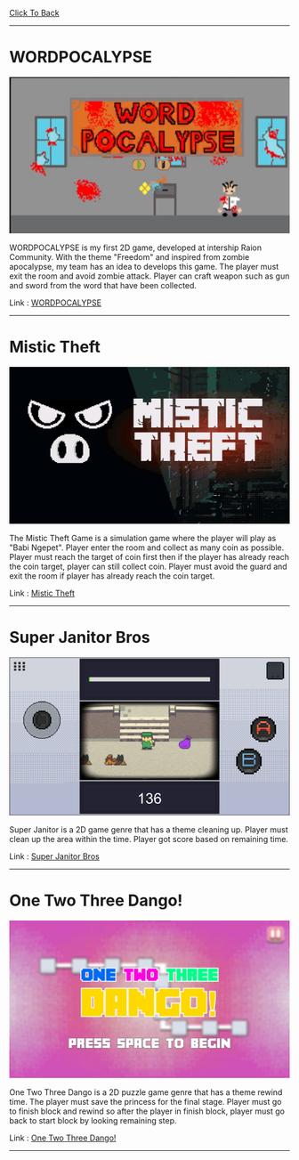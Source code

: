 [Click To Back](../)


***

# WORDPOCALYPSE

![Image](/images/game/word-pocalypse.jpg)

WORDPOCALYPSE is my first 2D game, developed at intership Raion Community.
With the theme "Freedom" and inspired from zombie apocalypse, my team has an idea to develops this game.
The player must exit the room and avoid zombie attack. Player can craft weapon such as gun and sword from the word that have been collected.

Link : [WORDPOCALYPSE](https://github.com/IvanLianto/Magang2DBaru)

***

# Mistic Theft

![Image](/images/game/mistic-theft.gif)

The Mistic Theft Game is a simulation game where the player will play as "Babi Ngepet". Player enter the room and collect as many coin as possible.
Player must reach the target of coin first then if the player has already reach the coin target, player can still collect coin.
Player must avoid the guard and exit the room if player has already reach the coin target.

Link : [Mistic Theft](https://bintangfr.itch.io/mistic-theft)

***

# Super Janitor Bros

![Image](/images/game/super-janitor.png)

Super Janitor is a 2D game genre that has a theme cleaning up. Player must clean up the area within the time.
Player got score based on remaining time.

Link : [Super Janitor Bros](https://bintangfr.itch.io/super-janitor-bros)

***

# One Two Three Dango!

![Image](/images/game/one-two-three.jpg)

One Two Three Dango is a 2D puzzle game genre that has a theme rewind time. The player must save the princess for the final stage.
Player must go to finish block and rewind so after the player in finish block, player must go back to start block by looking remaining step.

Link : [One Two Three Dango!](https://bintangfr.itch.io/one-two-three-dang)

***
